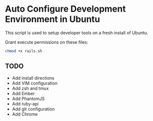 # Auto Configure Development Environment in Ubuntu
This script is used to setup developer tools on a fresh install of Ubuntu.

Grant execute permissions on these files:

```bash
chmod +x rails.sh
```

## TODO
* Add install directions
* Add VIM configuration
* Add zsh and tmux
* Add Ember
* Add PhantomJS
* Add ruby-api
* Add git configuration
* Add Chrome
